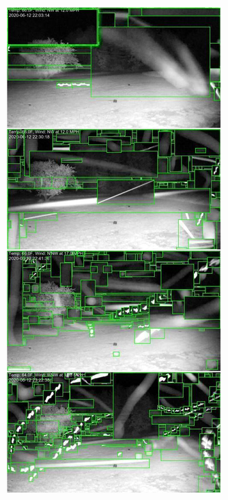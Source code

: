![20200612-213120-220125](in/20200612/20200612-213120-220125_0_.jpg)
![20200612-220130-223135](in/20200612/20200612-220130-223135_0_.jpg)
![20200612-223140-230145](in/20200612/20200612-223140-230145_0_.jpg)
![20200612-230150-233155](in/20200612/20200612-230150-233155_0_.jpg)
